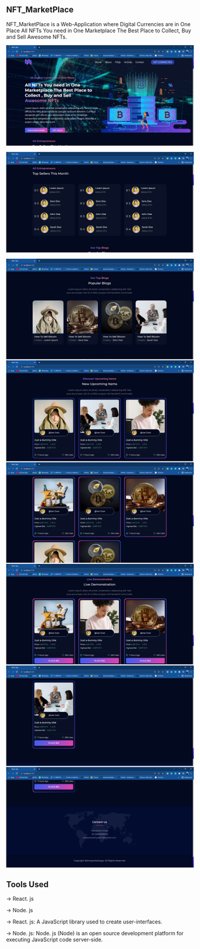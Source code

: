 

## NFT_MarketPlace
NFT_MarketPlace is a Web-Application where Digital Currencies are in One Place
All NFTs You need in One Marketplace The Best Place to Collect, Buy and Sell Awesome NFTs.

![App Screenshot](https://github.com/Shreyan101/NFT_MarketPlace/blob/master/images/React%20App%20-%20Google%20Chrome%2008-01-2022%2021_10_18.png?raw=true)

![App Screenshot](https://github.com/Shreyan101/NFT_MarketPlace/blob/master/images/React%20App%20-%20Google%20Chrome%2008-01-2022%2021_10_31.png?raw=true)



![App Screenshot](https://github.com/Shreyan101/NFT_MarketPlace/blob/master/images/React%20App%20-%20Google%20Chrome%2008-01-2022%2021_10_36.png?raw=true)
![App Screenshot](https://github.com/Shreyan101/NFT_MarketPlace/blob/master/images/React%20App%20-%20Google%20Chrome%2008-01-2022%2021_10_45.png?raw=true)
![App Screenshot](https://github.com/Shreyan101/NFT_MarketPlace/blob/master/images/React%20App%20-%20Google%20Chrome%2008-01-2022%2021_10_52.png?raw=true)
![App Screenshot](https://github.com/Shreyan101/NFT_MarketPlace/blob/master/images/React%20App%20-%20Google%20Chrome%2008-01-2022%2021_11_04.png?raw=true)
![App Screenshot](https://github.com/Shreyan101/NFT_MarketPlace/blob/master/images/React%20App%20-%20Google%20Chrome%2008-01-2022%2021_11_10.png?raw=true)
![App Screenshot](https://github.com/Shreyan101/NFT_MarketPlace/blob/master/images/React%20App%20-%20Google%20Chrome%2008-01-2022%2021_11_14.png?raw=true)

## Tools Used

&#8594; React. js

&#8594; Node. js


&#8594; React. js: A JavaScript library used to create user-interfaces.

&#8594; Node. js: Node. js (Node) is an open source development
platform for executing JavaScript code server-side.

